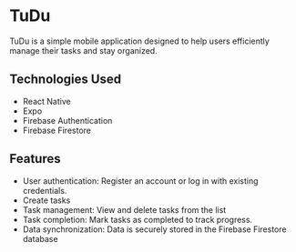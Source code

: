 # TuDu
TuDu is a simple mobile application designed to help users efficiently manage their tasks and stay organized. 

## Technologies Used
- React Native
- Expo
- Firebase Authentication
- Firebase Firestore

## Features
- User authentication: Register an account or log in with existing credentials.
- Create tasks
- Task management: View and delete tasks from the list
- Task completion: Mark tasks as completed to track progress.
- Data synchronization: Data is securely stored in the Firebase Firestore database
